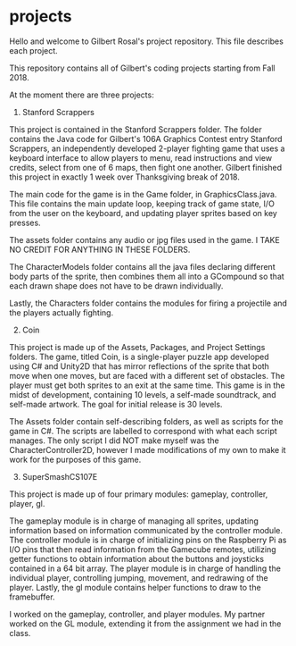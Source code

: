 # projects
Hello and welcome to Gilbert Rosal's project repository. This file describes each project.

This repository contains all of Gilbert's coding projects starting from Fall 2018.

At the moment there are three projects:
    
1. Stanford Scrappers

This project is contained in the Stanford Scrappers folder. The folder contains the Java code for Gilbert's 106A Graphics Contest entry 
Stanford Scrappers, an independently developed 2-player fighting game that uses a keyboard interface to allow players to menu, read 
instructions and view credits, select from one of 6 maps, then fight one another. Gilbert finished this project in exactly 1 week over 
Thanksgiving break of 2018.

The main code for the game is in the Game folder, in GraphicsClass.java. This file contains the main update loop, keeping track of game state, I/O from the user on the keyboard, and updating player sprites based on key presses.

The assets folder contains any audio or jpg files used in the game. I TAKE NO CREDIT FOR ANYTHING IN THESE FOLDERS.

The CharacterModels folder contains all the java files declaring different body parts of the sprite, then combines them all into a
GCompound so that each drawn shape does not have to be drawn individually.

Lastly, the Characters folder contains the modules for firing a projectile and the players actually fighting.

2. Coin 

This project is made up of the Assets, Packages, and Project Settings folders. The game, titled Coin, is a single-player puzzle app developed using C# and Unity2D that has mirror reflections of the sprite that both move when one moves, but are faced with a different set of obstacles. The player must get both sprites to an exit at the same time. This game is in the midst of development, containing 10 levels, a self-made soundtrack, and self-made artwork. The goal for initial release is 30 levels.

The Assets folder contain self-describing folders, as well as scripts for the game in C#. The scripts are labelled to correspond with
what each script manages. The only script I did NOT make myself was the CharacterController2D, however I made modifications of my own
to make it work for the purposes of this game.

3. SuperSmashCS107E

This project is made up of four primary modules: gameplay, controller, player, gl.

The gameplay module is in charge of managing all sprites, updating information based on information communicated by the controller module.
The controller module is in charge of initializing pins on the Raspberry Pi as I/O pins that then read information from the Gamecube
remotes, utilizing getter functions to obtain information about the buttons and joysticks contained in a 64 bit array.
The player module is in charge of handling the individual player, controlling jumping, movement, and redrawing of the player.
Lastly, the gl module contains helper functions to draw to the framebuffer.

I worked on the gameplay, controller, and player modules. My partner worked on the GL module, extending it from the assignment we
had in the class.
